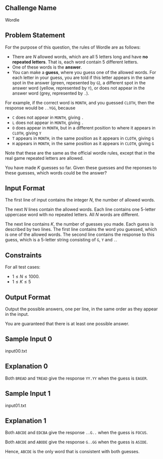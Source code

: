 ## Challenge Name

Wordle

## Problem Statement

For the purpose of this question, the rules of Wordle are as follows:

- There are $N$ allowed words, which are all 5 letters long and have **no repeated letters**. That is, each word contain 5 different letters.
- One of these words is the **answer**.
- You can make a **guess**, where you guess one of the allowed words. For each letter in your guess, you are told if this letter appears in the same spot in the answer (green, repesented by `G`), a different spot in the answer word (yellow, represented by `Y`), or does not appear in the answer word (grey, represented by `.`).

For example, if the correct word is `MONTH`, and you guessed `CLOTH`, then the response would be `..YGG`, because

- `C` does not appear in `MONTH`, giving `.`
- `L` does not appear in `MONTH`, giving `.`
- `O` does appear in `MONTH`, but in a different position to where it appears in `CLOTH`, giving `Y`
- `T` appears in `MONTH`, in the same position as it appears in `CLOTH`, giving `G`
- `H` appears in `MONTH`, in the same position as it appears in `CLOTH`, giving `G`

Note that these are the same as the official wordle rules, except that in the real game repeated letters are allowed.

You have made $K$ guesses so far.
Given these guesses and the reponses to these guesses, which words could be the answer?

## Input Format

The first line of input contains the integer $N$, the number of allowed words.

The next $N$ lines contain the allowed words. 
Each line contains one 5-letter uppercase word with no repeated letters. 
All $N$ words are different.

The next line contains $K$, the number of guesses you made.
Each guess is described by two lines. 
The first line contains the word you guessed, which is one of the allowed words.
The second line contains the response to this guess, which is a 5-letter string consisting of `G`, `Y` and `.`.

## Constraints

For all test cases:

- $1 \le N \le 1000$.
- $1 \le K \le 5$

## Output Format

Output the possible answers, one per line, in the same order as they appear in the input.

You are guaranteed that there is at least one possible answer.

## Sample Input 0

input00.txt

## Explanation 0

Both `BREAD` and `TREAD` give the response `YY.YY` when the guess is `EAGER`.

## Sample Input 1

input01.txt

## Explanation 1

Both `ABCDE` and `EDCBA` give the response `..G..` when the guess is `FOCUS`.

Both `ABCDE` and `ABODE` give the response `G..GG` when the guess is `ASIDE`.

Hence, `ABCDE` is the only word that is consistent with both guesses.